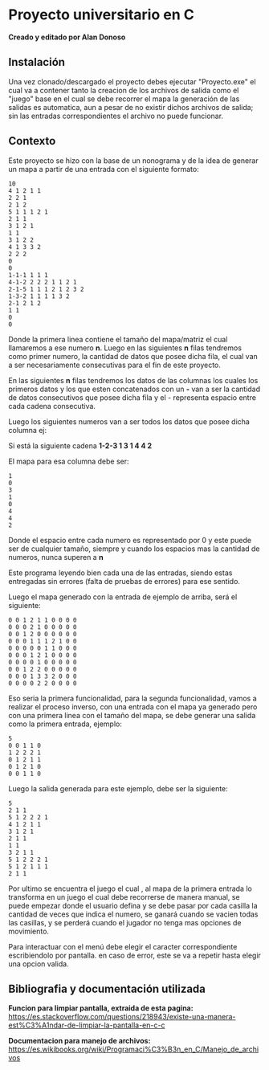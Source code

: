 # Proyecto universitario en C

**Creado y editado por Alan Donoso**
## Instalación

Una vez clonado/descargado el proyecto debes ejecutar "Proyecto.exe" el cual va a contener tanto la creacion de los archivos de salida como el "juego" base en el cual se debe recorrer el mapa la generación de las salidas es automatica, aun a pesar de no existir dichos archivos de salida; sin las entradas correspondientes el archivo no puede funcionar.

## Contexto
Este proyecto se hizo con la base de un nonograma y de la idea de generar un mapa a partir de una entrada con el siguiente formato:



    10
    4 1 2 1 1
    2 2 1
    2 1 2
    5 1 1 1 2 1
    2 1 1
    3 1 2 1
    1 1
    3 1 2 2
    4 1 3 3 2
    2 2 2
    0
    0
    1-1-1 1 1 1
    4-1-2 2 2 2 1 1 2 1
    2-1-5 1 1 1 2 1 2 3 2
    1-3-2 1 1 1 1 3 2
    2-1 2 1 2
    1 1
    0
    0

Donde la primera linea contiene el tamaño del mapa/matriz el cual llamaremos a ese numero **n**.
Luego en las siguientes **n** filas tendremos como primer numero, la cantidad de datos que posee dicha fila, el cual van a ser necesariamente consecutivas para el fin de este proyecto.

En las siguientes **n** filas tendremos los datos de las columnas los cuales los primeros datos y los que esten concatenados con un **-** van a ser la cantidad de datos consecutivos que posee dicha fila y el - representa espacio entre cada cadena consecutiva.

Luego los siguientes numeros van a ser todos los datos que posee dicha columna
ej:

Si está la siguiente cadena **1-2-3 1 3 1 4 4 2**

El mapa para esa columna debe ser:


    1
    0
    3
    1
    0
    4
    4
    2


Donde el espacio entre cada numero es representado por 0 y este puede ser de cualquier tamaño, siempre y cuando los espacios mas la cantidad de numeros, nunca superen a **n**

Este programa leyendo bien cada una de las entradas, siendo estas entregadas sin errores (falta de pruebas de errores) para ese sentido.

Luego el mapa generado con la entrada de ejemplo de arriba, será el siguiente:



    0 0 1 2 1 1 0 0 0 0
    0 0 0 2 1 0 0 0 0 0
    0 0 1 2 0 0 0 0 0 0
    0 0 0 1 1 1 2 1 0 0
    0 0 0 0 0 1 1 0 0 0
    0 0 0 1 2 1 0 0 0 0
    0 0 0 0 1 0 0 0 0 0
    0 0 1 2 2 0 0 0 0 0
    0 0 0 1 3 3 2 0 0 0
    0 0 0 0 2 2 0 0 0 0

Eso seria la primera funcionalidad, para la segunda funcionalidad, vamos a realizar el proceso inverso, con una entrada con el mapa ya generado pero con una primera linea con el tamaño del mapa, se debe generar una salida como la primera entrada, ejemplo:



    5
    0 0 1 1 0
    1 2 2 2 1
    0 1 2 1 1
    0 1 2 1 0
    0 0 1 1 0


Luego la salida generada para este ejemplo, debe ser la siguiente:



    5
    2 1 1
    5 1 2 2 2 1
    4 1 2 1 1
    3 1 2 1
    2 1 1
    1 1
    3 2 1 1
    5 1 2 2 2 1
    5 1 2 1 1 1
    2 1 1

Por ultimo se encuentra el juego el cual , al mapa de la primera entrada lo transforma en un juego el cual debe recorrerse de manera manual, se puede empezar donde el usuario defina y se debe pasar por cada casilla la cantidad de veces que indica el numero, se ganará cuando se vacien todas las casillas, y se perderá cuando el jugador no tenga mas opciones de movimiento.


Para interactuar con el menú debe elegir el caracter correspondiente escribiendolo por pantalla. en caso de error, este se va a repetir hasta elegir una opcion valida.

## Bibliografia y documentación utilizada

**Funcion para limpiar pantalla, extraida de esta pagina:**
 https://es.stackoverflow.com/questions/218943/existe-una-manera-est%C3%A1ndar-de-limpiar-la-pantalla-en-c-c

 **Documentacion para manejo de archivos:**
 https://es.wikibooks.org/wiki/Programaci%C3%B3n_en_C/Manejo_de_archivos
